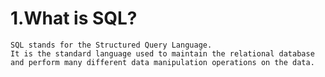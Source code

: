 # 1.What is SQL?
    SQL stands for the Structured Query Language. 
    It is the standard language used to maintain the relational database 
    and perform many different data manipulation operations on the data. 